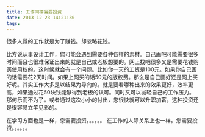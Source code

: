 ```yaml
---
title: 工作同样需要投资
date: 2013-12-23 14:21:30
tags:
---
```


很多人觉的工作就是为了赚钱。却忽略花钱。

比方说从事设计工作，您可能会遇到需要各种各样的素材。自己画吧可能需要很多时间而且也很难保证出来的就是自己或老板想要的。网上找吧很多又是需要花钱购买使用权的。这时候就会有一个问题。比如你一天的工资是100元。如果你自己画的话需要花2天时间。如果上网买的话50元的版权费。那么是自己画好还是网上买好呢。其实工作大多是以结果为导向的。就是要看哪种出来的效果更好，效率更高，如果通过花50块钱能够得到老板的认可。同时又可以减轻自己的工作压力。那何乐而不为了。或者通过这次小小的付出，您很快就可以升职加薪，这种投资还是很容易立竿见影的。

在学习方面也是一样，您需要投资。。。。。。
在工作的人际关系上也一样。您需要投资。。。。。。
